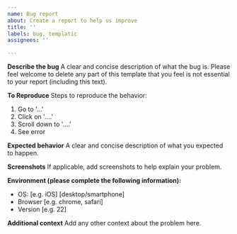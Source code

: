 ```yaml
---
name: Bug report
about: Create a report to help us improve
title: ''
labels: bug, templatic
assignees: ''

---
```


**Describe the bug**
A clear and concise description of what the bug is. Please feel welcome 
to delete any part of this template that you feel is not essential to your 
report (including this text).

**To Reproduce**
Steps to reproduce the behavior:
1. Go to '...'
2. Click on '....'
3. Scroll down to '....'
4. See error

**Expected behavior**
A clear and concise description of what you expected to happen.

**Screenshots**
If applicable, add screenshots to help explain your problem.

**Environment (please complete the following information):**
 - OS: [e.g. iOS] [desktop/smartphone]
 - Browser [e.g. chrome, safari]
 - Version [e.g. 22]


**Additional context**
Add any other context about the problem here.
